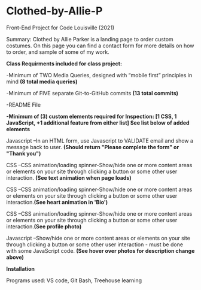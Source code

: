 # Clothed-by-Allie-P 
Front-End Project for Code Louisville (2021)
</p>
Summary: Clothed by Allie Parker is a landing page to order custom costumes. On this page you can find a contact form for more details on how to order, and sample of some of my work.
</P>
<strong>Class Requirments included for class project:</strong>
<P>-Minimum of TWO Media Queries, designed with “mobile first” principles in mind <strong>(8 total media queries)</strong>
<P>-Minimum of FIVE separate Git-to-GitHub commits <strong>(13 total commits)</strong>
<P>-README File 
<strong> <P>-Minimum of (3) custom elements required for Inspection: [1 CSS, 1 JavaScript, +1 additional feature from either list] See list below of added elements</strong>


<P>Javascript –In an HTML form, use Javascript to VALIDATE email and show a message back to user. <strong>(Should return "Please complete the form" or "Thank you")</strong>
<P>CSS –CSS animation/loading spinner-Show/hide one or more content areas or elements on your site through clicking a button or some other user interaction. <strong>(See text animation when page loads)</strong>
<P>CSS –CSS animation/loading spinner-Show/hide one or more content areas or elements on your site through clicking a button or some other user interaction.<strong>(See heart animation in 'Bio')</strong>
<P>CSS –CSS animation/loading spinner-Show/hide one or more content areas or elements on your site through clicking a button or some other user interaction.<strong>(See profile photo)</strong>
<P>Javascript –Show/hide one or more content areas or elements on your site through clicking a button or some other user interaction - must be done with some JavaScript code. <strong>(See hover over photos for description change above)</strong>
 
 </p><strong>Installation  </strong>
 </p>
 Programs used: VS code, Git Bash, Treehouse learning
